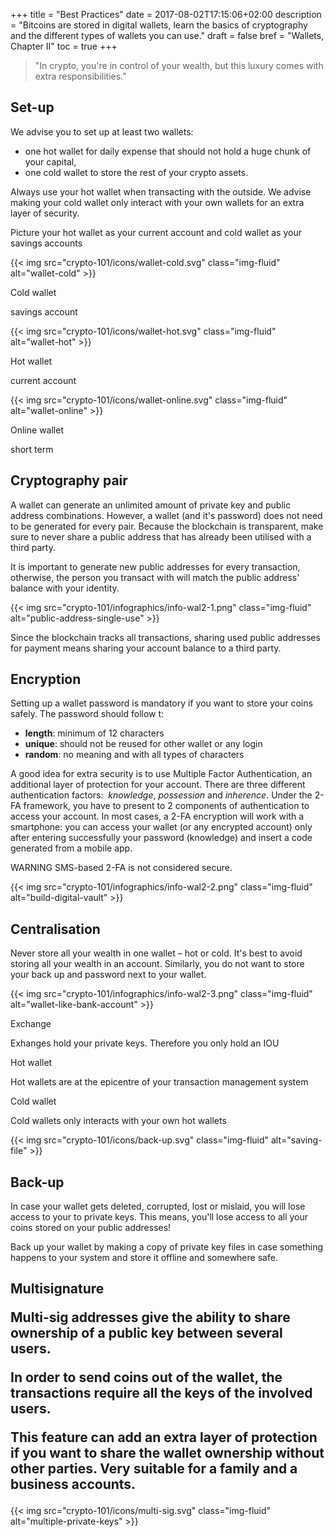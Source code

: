 +++
title = "Best Practices"
date = 2017-08-02T17:15:06+02:00
description = "Bitcoins are stored in digital wallets, learn the basics of cryptography and the different types of wallets you can use."
draft = false
bref = "Wallets, Chapter II"
toc = true
+++


<blockquote>
<p>"In crypto, you're in control of your wealth, but this luxury comes with extra responsibilities."</p>
</blockquote>


## Set-up



We advise you to set up at least two wallets:

* one hot wallet for daily expense that should not hold a huge chunk of your capital,
* one cold wallet to store the rest of your crypto assets.

Always use your hot wallet when transacting with the outside. We advise making your cold wallet only interact with your own wallets for an extra layer of security.

Picture your hot wallet as your current account and cold wallet as your savings accounts




<div class="container my-4">
  <div class="row text-center">
    <div class="col">
     {{< img src="crypto-101/icons/wallet-cold.svg" class="img-fluid" alt="wallet-cold" >}}
     <p class="font-weight-bold mt-2">Cold wallet</p>
     <p class="small text">savings account</p>
    </div>
    <div class="col">
      {{< img src="crypto-101/icons/wallet-hot.svg" class="img-fluid" alt="wallet-hot" >}}
      <p class="font-weight-bold mt-2">Hot wallet</p>
      <p class="small text">current account</p>
    </div>
    <div class="col">
      {{< img src="crypto-101/icons/wallet-online.svg" class="img-fluid" alt="wallet-online" >}}
      <p class="font-weight-bold mt-2">Online wallet</p>
      <p class="small text">short term</p>
    </div>
  </div>
</div>






## Cryptography pair




A wallet can generate an unlimited amount of private key and public address combinations. However, a wallet (and it's password) does not need to be generated for every pair. Because the blockchain is transparent, make sure to never share a public address that has already been utilised with a third party.

It is important to generate new public addresses for every transaction, otherwise, the person you transact with will match the public address' balance with your identity.



{{< img src="crypto-101/infographics/info-wal2-1.png" class="img-fluid" alt="public-address-single-use" >}}


Since the blockchain tracks all transactions, sharing used public addresses for payment means sharing your account balance to a third party.





## Encryption



Setting up a wallet password is mandatory if you want to store your coins safely. The password should follow t:

* **length**: minimum of 12 characters
* **unique**: should not be reused for other wallet or any login
* **random**: no meaning and with all types of characters

A good idea for extra security is to use Multiple Factor Authentication, an additional layer of protection for your account. There are three different authentication factors:  _knowledge_, _possession_ and _inherence_. 
Under the 2-FA framework, you have to present to 2 components of authentication to access your account.
In most cases, a 2-FA encryption will work with a smartphone: you can access your wallet (or any encrypted account) only after entering successfully your password (knowledge) and insert a code generated from a mobile app.

WARNING SMS-based 2-FA is not considered secure.



{{< img src="crypto-101/infographics/info-wal2-2.png" class="img-fluid" alt="build-digital-vault" >}}





## Centralisation




Never store all your wealth in one wallet – hot or cold. It's best to avoid storing all your wealth in an account.
Similarly, you do not want to store your back up and password next to your wallet.


{{< img src="crypto-101/infographics/info-wal2-3.png" class="img-fluid" alt="wallet-like-bank-account" >}}


<div class="container my-4">
  <div class="row text-center">
    <div class="col">
     <p class="font-weight-bold mt-2">Exchange</p>
     <p class="small">Exhanges hold your private keys. Therefore you only hold an IOU</p>
    </div>
    <div class="col">
      <p class="font-weight-bold mt-2">Hot wallet</p>
      <p class="small">Hot wallets are at the epicentre of your transaction management system</p>
    </div>
    <div class="col">
      <p class="font-weight-bold mt-2">Cold wallet</p>
      <p class="small">Cold wallets only interacts with your own hot wallets</p>
   </div>
  </div>
</div>






<div class="container my-4">
  <div class="row">
    <div class="col col-sm-6 col-md-4 text-center">
     {{< img src="crypto-101/icons/back-up.svg" class="img-fluid" alt="saving-file" >}}
    </div>
    <div class="col col-sm-6 col-md-8 text-left">
    <h2>Back-up</h2>
      <p>In case your wallet gets deleted, corrupted, lost or mislaid, you will lose access to your to private keys. This means, you'll lose access to all your coins stored on your public addresses! </p>
      <p>Back up your wallet by making a copy of private key files in case something happens to your system and store it offline and somewhere safe.</p>
    </div>
  </div>
</div>









<div class="container my-4">
  <div class="row">
    <div class="col col-sm-6 col-md-8 text-left">
    <h2>Multisignature</h>
     <p>Multi-sig addresses give the ability to share ownership of a public key between several users. 
     <p>In order to send coins out of the wallet, the transactions require all the keys of the involved users.
     <p>This feature can add an extra layer of protection if you want to share the wallet ownership without other parties. 
     Very suitable for a family and a business accounts.</p>
    </div>
    <div class="col col-sm-6 col-md-4 text-center">
      {{< img src="crypto-101/icons/multi-sig.svg" class="img-fluid" alt="multiple-private-keys" >}}
    </div>
  </div>
</div>

